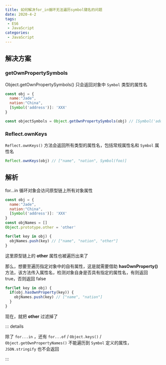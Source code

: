 ```yaml
---
title: 如何解决for_in循环无法遍历symbol键名的问题
date: 2020-4-2
tags:
 - ES6
 - JavaScript
categories:
 - JavaScript
---
```




## 解决方案

### getOwnPropertySymbols

Object.getOwnPropertySymbols() 只会返回对象中 `Symbol` 类型的属性名

```js
const obj = {
  name:"Jade",
  nation:"China",
  [Symbol('address')]: 'XXX'
}

const objectSymbols = Object.getOwnPropertySymbols(obj) // [Symbol('address')]
```



### Reflect.ownKeys

`Reflect.ownKeys()` 方法会返回所有类型的属性名，包括常规属性名和 `Symbol` 属性名

```js
Reflect.ownKeys(obj) // ["name", "nation", Symbol(foo)]
```



## 解析

for...in 循环对象会访问原型链上所有对象属性

```js
const obj = {
  name:"Jade",
  nation:"China",
  [Symbol('address')]: 'XXX'
}
const objNames = []
Object.prototype.other = 'other'

for(let key in obj) {
  objNames.push(key) // ["name", "nation", "other"]
}
```

这里原型链上的 **other** 属性也被遍历出来了

那么，想要至遍历指定对象中的自有属性，这是就需要借助 **hasOwnProperty()** 方法，该方法传入属性名，检测对象自身是否具有指定的属性名，有则返回 true，否则返回 false

```js
for(let key in obj) {
  if(obj.hasOwnProperty(key)) {
    objNames.push(key) // ["name", "nation"]
  }
}
```

现在，就把 **other** 过滤掉了



::: details

除了 `for...in` ，还有 `for...of` / `Object.keys()` / `Object.getOwnPropertyNames()` 不能遍历到 `Symbol` 定义的属性，`JSON.stringify` 也不会返回

:::
